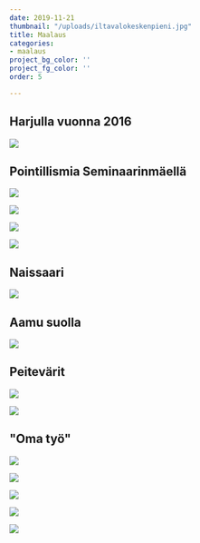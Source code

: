 ```yaml
---
date: 2019-11-21
thumbnail: "/uploads/iltavalokeskenpieni.jpg"
title: Maalaus
categories:
- maalaus
project_bg_color: ''
project_fg_color: ''
order: 5

---
```

## Harjulla vuonna 2016

![](/uploads/harjukollaasi.jpg)

## Pointillismia Seminaarinmäellä

![](/uploads/pointalkuperpieni.jpg)

![](/uploads/pointkollaasi2.jpg)

![](/uploads/pointtyöpieni.jpg)

![](/uploads/poinkollaasi.jpg)

## Naissaari

![](/uploads/naissaaricroppieni.jpg)

## Aamu suolla

![](/uploads/aamusuolla2pieni.jpg)

## Peitevärit

![](/uploads/kannutyövaihepieni.jpg)

![](/uploads/kannuvalmispieni.jpg)

## "Oma työ"

![](/uploads/metsäpieni.jpg)

![](/uploads/tmkollaasi.jpg)

![](/uploads/tikkumetsä2pieni.jpg)

![](/uploads/tmkollaasipieni.jpg)

![](/uploads/tikkumetsä_tussipieni.jpg)